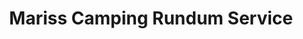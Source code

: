 ---
title: "Mariss Camping Rundum Service"
url: /castrop-rauxel/mariss-camping-rundum-service/
shop: Outdoor
---